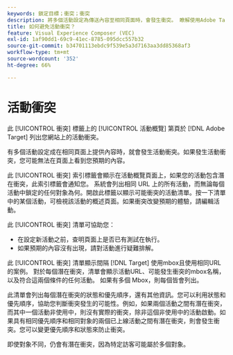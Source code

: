```yaml
---
keywords: 鎖定目標；衝突；衝突
description: 將多個活動設定為傳送內容至相同頁面時，會發生衝突。 瞭解使用Adobe Target時如何避免衝突。
title: 如何避免活動衝突？
feature: Visual Experience Composer (VEC)
exl-id: 1af90dd1-69c9-41ec-8785-095dcc557b32
source-git-commit: b34701113ebdc9f539e5a3d7163aa3dd85368af3
workflow-type: tm+mt
source-wordcount: '352'
ht-degree: 66%

---
```


# 活動衝突

此 [!UICONTROL 衝突] 標籤上的 [!UICONTROL 活動概覽] 第頁於 [!DNL Adobe Target] 列出您網站上的活動衝突。

有多個活動設定成在相同頁面上提供內容時，就會發生活動衝突。如果發生活動衝突，您可能無法在頁面上看到您預期的內容。

此 [!UICONTROL 衝突] 索引標籤會顯示在活動概覽頁面上，如果您的活動包含潛在衝突，此索引標籤會通知您。 系統會列出相同 URL 上的所有活動，而無論每個活動中鎖定的任何對象為何。開啟此標籤以顯示可能衝突的活動清單。按一下清單中的某個活動，可檢視該活動的概述頁面。如果衝突改變預期的體驗，請編輯活動。

此 [!UICONTROL 衝突] 清單可協助您：

* 在設定新活動之前，查明頁面上是否已有測試在執行。
* 如果預期的內容沒有出現，請對活動進行疑難排解。

此 [!UICONTROL 衝突] 清單顯示間隔 [!DNL Target] 使用mbox且使用相同URL的案例。 對於每個潛在衝突，清單會顯示活動URL、可能發生衝突的mbox名稱，以及符合這兩個條件的任何活動。 如果有多個 Mbox，則每個皆會列出。

此清單會列出每個潛在衝突的狀態和優先順序，還有其他資訊。您可以利用狀態和優先順序，協助您判斷衝突發生的可能性。例如，如果兩個活動之間有潛在衝突，而其中一個活動非使用中，則沒有實際的衝突，除非這個非使用中的活動啟動。如果具有相同優先順序和相同對象的兩個已上線活動之間有潛在衝突，則會發生衝突。您可以變更優先順序和狀態來防止衝突。

即使對象不同，仍會有潛在衝突，因為特定訪客可能屬於多個對象。
